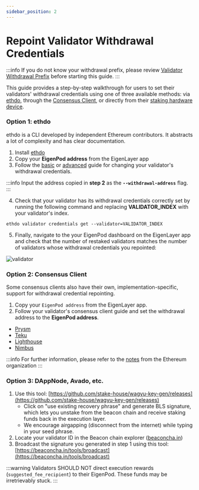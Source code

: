 ```yaml
---
sidebar_position: 2
---
```


# Repoint Validator Withdrawal Credentials

:::info
If you do not know your withdrawal prefix, please review [Validator Withdrawal Prefix](validator-eligibility-withdrawal-prefix.md "mention") before starting this guide.
:::

This guide provides a step-by-step walkthrough for users to set their validators' withdrawal credentials using one of three available methods: via [ethdo](#option-1-ethdo), through the [Consensus Client](#option-2-consensus-client), or directly from their [staking hardware device](#option-3-dappnode-avado-etc).

### Option 1: ethdo

ethdo is a CLI developed by independent Ethereum contributors. It abstracts a lot of complexity and has clear documentation.

1. Install [ethdo](https://github.com/wealdtech/ethdo)
2. Copy your **EigenPod address** from the EigenLayer app
3. Follow the [basic](https://github.com/wealdtech/ethdo/blob/master/docs/changingwithdrawalcredentials.md#basic-operation) or [advanced](https://github.com/wealdtech/ethdo/blob/master/docs/changingwithdrawalcredentials.md#advanced-operation) guide for changing your validator's withdrawal credentials.

:::info
Input the address copied in **step 2** as the **`--withdrawal-address`** flag.
:::

4. Check that your validator has its withdrawal credentials correctly set by running the following command and replacing **VALIDATOR_INDEX** with your validator's index.

```
ethdo validator credentials get --validator=VALIDATOR_INDEX
```

5. Finally, navigate to the your EigenPod dashboard on the EigenLayer app and check that the number of restaked validators matches the number of validators whose withdrawal credentials you repointed:

![validator](/img/testnet-restake-guides/native-stake-repoint-1.png)

### Option 2: Consensus Client

Some consensus clients also have their own, implementation-specific, support for withdrawal credential repointing.

1. Copy your `EigenPod address` from the EigenLayer app.
2. Follow your validator's consensus client guide and set the withdrawal address to the **EigenPod address**.

- [Prysm](https://docs.prylabs.network/docs/wallet/withdraw-validator#option-1-partial-earnings-withdrawals)
- [Teku](https://docs.teku.consensys.net/HowTo/Withdrawal-Keys)
- [Lighthouse](https://lighthouse-book.sigmaprime.io/voluntary-exit.html#faq)
- [Nimbus](https://nimbus.guide/withdrawals.html#updating-your-withdrawal-credentials)

:::info
For further information, please refer to the [notes](https://notes.ethereum.org/@launchpad/withdrawals-faq#Q-How-do-I-fully-withdraw-exit-my-validator) from the Ethereum organization
:::

### Option 3: DAppNode, Avado, etc.

1. Use this tool: [https://github.com/stake-house/wagyu-key-gen/releases](https://github.com/stake-house/wagyu-key-gen/releases)
   - Click on "use existing recovery phrase" and generate BLS signature, which lets you unstake from the beacon chain and receive staking funds back in the execution layer.
   - We encourage airgapping (disconnect from the internet) while typing in your seed phrase.
2. Locate your validator ID in the Beacon chain explorer ([beaconcha.in](https://beaconcha.in/))
3. Broadcast the signature you generated in step 1 using this tool: [https://beaconcha.in/tools/broadcast](https://beaconcha.in/tools/broadcast)

:::warning
Validators SHOULD NOT direct execution rewards (`suggested_fee_recipient`) to their EigenPod. These funds may be irretrievably stuck.
:::
